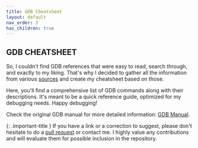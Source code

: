 ```yaml
---
title: GDB Cheatsheet
layout: default
nav_order: 3
has_children: true
---
```


## **GDB CHEATSHEET**

So, I couldn't find GDB references that were easy to read, search through, and exactly to my liking. That's why I decided to gather all the information from various [sources](https://jotavare.github.io/gdb_cheatsheet/references.html) and create my cheatsheet based on those.

Here, you'll find a comprehensive list of GDB commands along with their descriptions. It's meant to be a quick reference guide, optimized for my debugging needs. Happy debugging!

Check the original GDB manual for more detailed information: [GDB Manual](https://www.eecs.umich.edu/courses/eecs373/readings/Debugger.pdf).

{: .important-title }
If you have a link or a correction to suggest, please don't hesitate to do a [pull request](https://github.com/jotavare/jotavare.github.io/pulls) or contact me. I highly value any contributions and will evaluate them for possible inclusion in the repository.